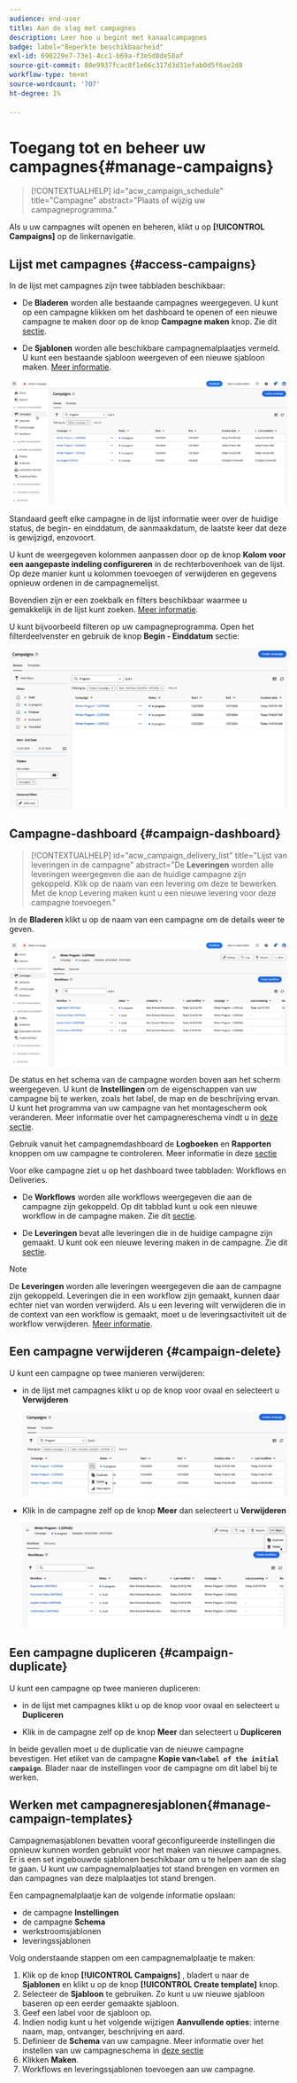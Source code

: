 ```yaml
---
audience: end-user
title: Aan de slag met campagnes
description: Leer hoe u begint met kanaalcampagnes
badge: label="Beperkte beschikbaarheid"
exl-id: 690229e7-73e1-4cc1-b69a-f3e5d8de58af
source-git-commit: 80e9937fcac0f1e66c317d3d31efab0d5f6ae2d8
workflow-type: tm+mt
source-wordcount: '707'
ht-degree: 1%

---
```


# Toegang tot en beheer uw campagnes{#manage-campaigns}

>[!CONTEXTUALHELP]
>id="acw_campaign_schedule"
>title="Campagne"
>abstract="Plaats of wijzig uw campagneprogramma."

Als u uw campagnes wilt openen en beheren, klikt u op **[!UICONTROL Campaigns]** op de linkernavigatie.

## Lijst met campagnes {#access-campaigns}

In de lijst met campagnes zijn twee tabbladen beschikbaar:

* De **Bladeren** worden alle bestaande campagnes weergegeven. U kunt op een campagne klikken om het dashboard te openen of een nieuwe campagne te maken door op de knop **Campagne maken** knop. Zie dit [sectie](create-campaigns.md#create-campaigns).

* De **Sjablonen** worden alle beschikbare campagnemalplaatjes vermeld. U kunt een bestaande sjabloon weergeven of een nieuwe sjabloon maken. [Meer informatie](#manage-campaign-templates).

![Lijst met campagnes](assets/campaign-list.png)

Standaard geeft elke campagne in de lijst informatie weer over de huidige status, de begin- en einddatum, de aanmaakdatum, de laatste keer dat deze is gewijzigd, enzovoort.

U kunt de weergegeven kolommen aanpassen door op de knop **Kolom voor een aangepaste indeling configureren** in de rechterbovenhoek van de lijst. Op deze manier kunt u kolommen toevoegen of verwijderen en gegevens opnieuw ordenen in de campagnemelijst.

Bovendien zijn er een zoekbalk en filters beschikbaar waarmee u gemakkelijk in de lijst kunt zoeken. [Meer informatie](../get-started/user-interface.md#list-screens).

U kunt bijvoorbeeld filteren op uw campagneprogramma. Open het filterdeelvenster en gebruik de knop **Begin - Einddatum** sectie:

![Campagne, filter](assets/campaign-filter-on-dates.png)

## Campagne-dashboard {#campaign-dashboard}

>[!CONTEXTUALHELP]
>id="acw_campaign_delivery_list"
>title="Lijst van leveringen in de campagne"
>abstract="De **Leveringen** worden alle leveringen weergegeven die aan de huidige campagne zijn gekoppeld. Klik op de naam van een levering om deze te bewerken. Met de knop Levering maken kunt u een nieuwe levering voor deze campagne toevoegen."

In de **Bladeren** klikt u op de naam van een campagne om de details weer te geven.

![Campagne-dashboard](assets/campaign-dashboard.png)

De status en het schema van de campagne worden boven aan het scherm weergegeven. U kunt de **Instellingen** om de eigenschappen van uw campagne bij te werken, zoals het label, de map en de beschrijving ervan. U kunt het programma van uw campagne van het montagescherm ook veranderen. Meer informatie over het campagnereschema vindt u in [deze sectie](create-campaigns.md#campaign-schedule).

Gebruik vanuit het campagnemdashboard de **Logboeken** en **Rapporten** knoppen om uw campagne te controleren. Meer informatie in deze [sectie](create-campaigns.md#create-campaigns)

Voor elke campagne ziet u op het dashboard twee tabbladen: Workflows en Deliveries.

* De **Workflows** worden alle workflows weergegeven die aan de campagne zijn gekoppeld. Op dit tabblad kunt u ook een nieuwe workflow in de campagne maken. Zie dit [sectie](create-campaigns.md#create-campaigns).

* De **Leveringen** bevat alle leveringen die in de huidige campagne zijn gemaakt. U kunt ook een nieuwe levering maken in de campagne. Zie dit [sectie](create-campaigns.md#create-campaigns).

>[!NOTE]
>
>De **Leveringen** worden alle leveringen weergegeven die aan de campagne zijn gekoppeld. Leveringen die in een workflow zijn gemaakt, kunnen daar echter niet van worden verwijderd. Als u een levering wilt verwijderen die in de context van een workflow is gemaakt, moet u de leveringsactiviteit uit de workflow verwijderen. [Meer informatie](../msg/gs-messages.md#delivery-delete).


## Een campagne verwijderen {#campaign-delete}

U kunt een campagne op twee manieren verwijderen:

* in de lijst met campagnes klikt u op de knop voor ovaal en selecteert u **Verwijderen**

  ![Een campagne verwijderen uit de lijst met campagnes](assets/delete-a-campaign-from-list.png)

* Klik in de campagne zelf op de knop **Meer** dan selecteert u **Verwijderen**

  ![Een campagne verwijderen van het campagnedashboard](assets/delete-a-campaign-from-dashboard.png)


## Een campagne dupliceren {#campaign-duplicate}

U kunt een campagne op twee manieren dupliceren:

* in de lijst met campagnes klikt u op de knop voor ovaal en selecteert u **Dupliceren**

* Klik in de campagne zelf op de knop **Meer** dan selecteert u **Dupliceren**

In beide gevallen moet u de duplicatie van de nieuwe campagne bevestigen. Het etiket van de campagne **Kopie van`<label of the initial campaign`**. Blader naar de instellingen voor de campagne om dit label bij te werken.


## Werken met campagneresjablonen{#manage-campaign-templates}

Campagnemasjablonen bevatten vooraf geconfigureerde instellingen die opnieuw kunnen worden gebruikt voor het maken van nieuwe campagnes. Er is een set ingebouwde sjablonen beschikbaar om u te helpen aan de slag te gaan. U kunt uw campagnemalplaatjes tot stand brengen en vormen en dan campagnes van deze malplaatjes tot stand brengen.

Een campagnemalplaatje kan de volgende informatie opslaan:

* de campagne **Instellingen**
* de campagne  **Schema**
* werkstroomsjablonen
* leveringssjablonen

Volg onderstaande stappen om een campagnemalplaatje te maken:

1. Klik op de knop **[!UICONTROL Campaigns]** , bladert u naar de **Sjablonen** en klikt u op de knop **[!UICONTROL Create template]** knop.
1. Selecteer de **Sjabloon** te gebruiken. Zo kunt u uw nieuwe sjabloon baseren op een eerder gemaakte sjabloon.
1. Geef een label voor de sjabloon op.
1. Indien nodig kunt u het volgende wijzigen **Aanvullende opties**: interne naam, map, ontvanger, beschrijving en aard.
1. Definieer de **Schema** van uw campagne. Meer informatie over het instellen van uw campagneschema in [deze sectie](create-campaigns.md#campaign-schedule)
1. Klikken **Maken**.
1. Workflows en leveringssjablonen toevoegen aan uw campagne.
